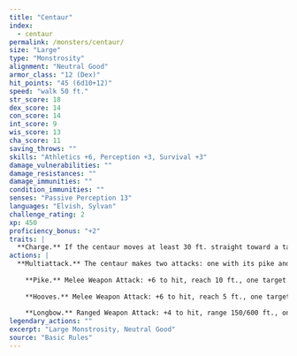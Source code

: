 ```yaml
---
title: "Centaur"
index:
  - centaur
permalink: /monsters/centaur/
size: "Large"
type: "Monstrosity"
alignment: "Neutral Good"
armor_class: "12 (Dex)"
hit_points: "45 (6d10+12)"
speed: "walk 50 ft."
str_score: 18
dex_score: 14
con_score: 14
int_score: 9
wis_score: 13
cha_score: 11
saving_throws: ""
skills: "Athletics +6, Perception +3, Survival +3"
damage_vulnerabilities: ""
damage_resistances: ""
damage_immunities: ""
condition_immunities: ""
senses: "Passive Perception 13"
languages: "Elvish, Sylvan"
challenge_rating: 2
xp: 450
proficiency_bonus: "+2"
traits: |
  **Charge.** If the centaur moves at least 30 ft. straight toward a target and then hits it with a pike attack on the same turn, the target takes an extra 10 (3d6) piercing damage.
actions: |
  **Multiattack.** The centaur makes two attacks: one with its pike and one with its hooves or two with its longbow.
    
    **Pike.** Melee Weapon Attack: +6 to hit, reach 10 ft., one target. Hit: 9 (1d10 + 4) piercing damage.
    
    **Hooves.** Melee Weapon Attack: +6 to hit, reach 5 ft., one target. Hit: 11 (2d6 + 4) bludgeoning damage.
    
    **Longbow.** Ranged Weapon Attack: +4 to hit, range 150/600 ft., one target. Hit: 6 (1d8 + 2) piercing damage.  
legendary_actions: ""
excerpt: "Large Monstrosity, Neutral Good"
source: "Basic Rules"
---
```

